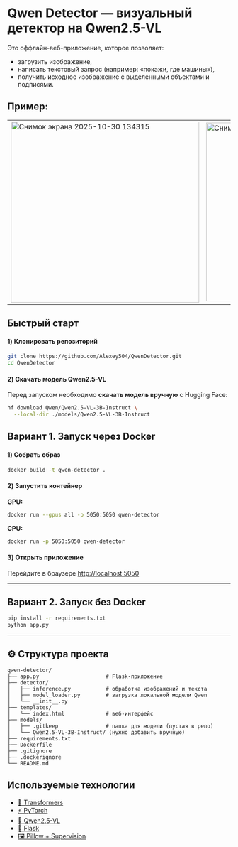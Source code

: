 # Qwen Detector — визуальный детектор на Qwen2.5-VL

Это оффлайн-веб-приложение, которое позволяет:
- загрузить изображение,
- написать текстовый запрос (например: «покажи, где машины»),
- получить исходное изображение с выделенными объектами и подписями.

## Пример:
<table>
  <tr>
    <td><img width="425" height="408" alt="Снимок экрана 2025-10-30 134315" src="https://github.com/user-attachments/assets/6a20c8f9-9467-4c87-b063-7ca5c21e1ef0"></td>
    <td><img width="428" height="402" alt="Снимок экрана 2025-10-30 133804" src="https://github.com/user-attachments/assets/a34bca86-b200-4ba2-864d-aa5f603df36f"></td>
  </tr>
</table>

## Быстрый старт

#### 1️) Клонировать репозиторий
```bash
git clone https://github.com/Alexey504/QwenDetector.git
cd QwenDetector
````

#### 2️) Скачать модель Qwen2.5-VL

Перед запуском необходимо **скачать модель вручную** с Hugging Face:

```bash
hf download Qwen/Qwen2.5-VL-3B-Instruct \
  --local-dir ./models/Qwen2.5-VL-3B-Instruct
```

## Вариант 1. Запуск через Docker

#### 1️) Собрать образ

```bash
docker build -t qwen-detector .
```

#### 2️) Запустить контейнер

**GPU:**

```bash
docker run --gpus all -p 5050:5050 qwen-detector
```

**CPU:**

```bash
docker run -p 5050:5050 qwen-detector
```

#### 3️) Открыть приложение

Перейдите в браузере  [http://localhost:5050](http://localhost:5050)

---

## Вариант 2. Запуск без Docker

```bash
pip install -r requirements.txt
python app.py
```

---

## ⚙️ Структура проекта

```
qwen-detector/
├── app.py                     # Flask-приложение
├── detector/
│   ├── inference.py           # обработка изображений и текста
│   ├── model_loader.py        # загрузка локальной модели Qwen
│   └── __init__.py
├── templates/
│   └── index.html             # веб-интерфейс
├── models/
│   ├── .gitkeep               # папка для модели (пустая в репо)
│   └── Qwen2.5-VL-3B-Instruct/ (нужно добавить вручную)
├── requirements.txt
├── Dockerfile
├── .gitignore
├── .dockerignore
└── README.md
```

## Используемые технологии

* [🧩 Transformers](https://huggingface.co/docs/transformers)
* [⚡ PyTorch](https://pytorch.org/)
* [🧠 Qwen2.5-VL](https://huggingface.co/Qwen/Qwen2.5-VL-3B-Instruct)
* [🧱 Flask](https://flask.palletsprojects.com/)
* [🖼️ Pillow + Supervision](https://github.com/roboflow/supervision)
